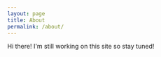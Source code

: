 ```yaml
---
layout: page
title: About
permalink: /about/
---
```


Hi there! I'm still working on this site so stay tuned!
